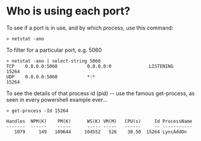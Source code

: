 ﻿# Who is using each port?

To see if a port is in use, and by which process, use this command:

    > netstat -ano

To filter for a particular port, e.g. 5060

    > netstat -ano | select-string 5060
    TCP    0.0.0.0:5060           0.0.0.0:0              LISTENING       15264
    UDP    0.0.0.0:5060           *:*                                    15264

To see the details of that process id (pid) -- use the famous get-process, as seen in every powershell example ever...

    > get-process -Id 15264

    Handles  NPM(K)    PM(K)      WS(K) VM(M)   CPU(s)     Id ProcessName
    -------  ------    -----      ----- -----   ------     -- -----------
       1079     149   109644     104552   526    30.50  15264 LyncAddOn